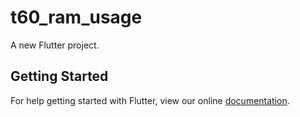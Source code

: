 # t60_ram_usage

A new Flutter project.

## Getting Started

For help getting started with Flutter, view our online
[documentation](http://flutter.io/).
